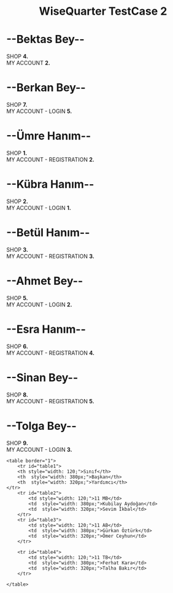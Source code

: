 <h1 align="center"> WiseQuarter TestCase 2


# --Bektas Bey--
SHOP <strong>4.</strong> <br>
MY ACCOUNT <strong>2.</strong>


# --Berkan Bey--
SHOP <strong>7.</strong> <br>
MY ACCOUNT - LOGIN <strong>5.</strong>


# --Ümre Hanım--
SHOP <strong>1.</strong> <br>
MY ACCOUNT - REGISTRATION <strong>2.</strong>


# --Kübra Hanım--
SHOP <strong>2.</strong> <br>
MY ACCOUNT - LOGIN <strong>1.</strong>


# --Betül Hanım--
SHOP <strong>3.</strong> <br>
MY ACCOUNT - REGISTRATION <strong>3.</strong>


# --Ahmet Bey--
SHOP <strong>5.</strong> <br>
MY ACCOUNT - LOGIN <strong>2.</strong>


# --Esra Hanım--
SHOP <strong>6.</strong> <br>
MY ACCOUNT - REGISTRATION <strong>4.</strong>


# --Sinan Bey--
SHOP <strong>8.</strong><br>
MY ACCOUNT - REGISTRATION <strong>5.</strong>


# --Tolga Bey--
SHOP <strong>9.</strong>  <br>
MY ACCOUNT - LOGIN <strong>3.</strong>


</h1>



<html>
<head> 
<title>BektasCSSdersleri</title>
<link href="tabloodevi.css" rel="stylesheet" type="text/css">
</head>

<body>




<table>

    <table border="1">
        <tr id="table1">
        <th style="width: 120;">Sınıf</th>
        <th  style="width: 380px;">Başkan</th>
        <th  style="width: 320px;">Yardımcı</th>
    </tr>
        <tr id="table2">
            <td style="width: 120;">11 MB</td>
            <td  style="width: 380px;">Kubilay Aydoğan</td>
            <td  style="width: 320px;">Sevim İkbal</td>
        </tr>
        <tr id="table3">
            <td style="width: 120;">11 AB</td>
            <td  style="width: 380px;">Gürkan Öztürk</td>
            <td  style="width: 320px;">Ömer Ceyhun</td>
        </tr>

        <tr id="table4">
            <td style="width: 120;">11 TB</td>
            <td  style="width: 380px;">Ferhat Kara</td>
            <td  style="width: 320px;">Talha Bakır</td>
        </tr>

    </table>



</body>
</html>
